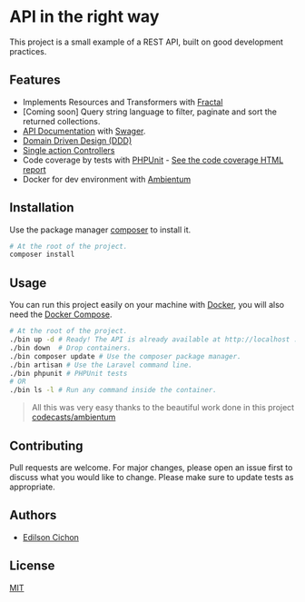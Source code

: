 # API in the right way

This project is a small example of a REST API, built on good development practices.

## Features

* Implements Resources and Transformers with [Fractal](https://fractal.thephpleague.com/)
* [Coming soon] Query string language to filter, paginate and sort the returned collections.
* [API Documentation](https://app.swaggerhub.com/apis-docs/api-right-way/API-RIGHT-WAY/1.0.0) with [Swager](https://swagger.io/docs/).
* [Domain Driven Design (DDD)](https://en.wikipedia.org/wiki/Domain-driven_design)
* [Single action Controllers](https://laravel.com/docs/5.7/controllers#single-action-controllers)
* Code coverage by tests with [PHPUnit](https://phpunit.de/) - [See the code coverage HTML report](https://cichondev.github.io/api-right-way/code-coverage)
* Docker for dev environment with [Ambientum](https://github.com/codecasts/ambientum)


## Installation

Use the package manager [composer](https://getcomposer.org) to install it.

```bash
# At the root of the project.
composer install
```

## Usage

You can run this project easily on your machine with [Docker](https://docs.docker.com/), you will also need the [Docker Compose](https://docs.docker.com/compose/).

```bash
# At the root of the project.
./bin up -d # Ready! The API is already available at http://localhost :)
./bin down  # Drop containers.
./bin composer update # Use the composer package manager.
./bin artisan # Use the Laravel command line.
./bin phpunit # PHPUnit tests
# OR
./bin ls -l # Run any command inside the container.
```

> All this was very easy thanks to the beautiful work done in this project [codecasts/ambientum](https://github.com/codecasts/ambientum)


## Contributing
Pull requests are welcome. For major changes, please open an issue first to discuss what you would like to change.
Please make sure to update tests as appropriate.

## Authors
* [Edilson Cichon](https://github.com/cichondev)

## License
[MIT](https://choosealicense.com/licenses/mit/)
